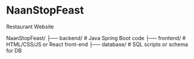 # NaanStopFeast
Restaurant Website



NaanStopFeast/
├── backend/       # Java Spring Boot code
├── frontend/      # HTML/CSS/JS or React front-end
├── database/      # SQL scripts or schema for DB


